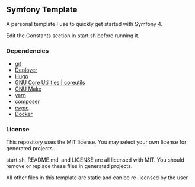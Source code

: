 ## Symfony Template

A personal template I use to quickly get started with Symfony 4.

Edit the Constants section in start.sh before running it.

### Dependencies

- [git](https://git-scm.com/)
- [Deployer](https://deployer.org/)
- [Hugo](https://gohugo.io/)
- [GNU Core Utilities | coreutils](https://www.gnu.org/software/coreutils/coreutils.html)
- [GNU Make](https://www.gnu.org/software/make/)
- [yarn](https://yarnpkg.com/en/)
- [composer](https://getcomposer.org/)
- [rsync](https://rsync.samba.org/)
- [Docker](https://www.docker.com/)

### License

This repository uses the MIT license. You may select your own license for generated projects.

start.sh, README.md, and LICENSE are all licensed with MIT. You should remove or replace these files in generated projects.

All other files in this template are static and can be re-licensed by the user.
